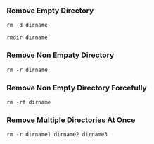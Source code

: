 ### Remove Empty Directory

```
rm -d dirname

rmdir dirname
```

### Remove Non Empaty Directory

```
rm -r dirname
```

### Remove Non Empty Directory Forcefully

```
rm -rf dirname
```

### Remove Multiple Directories At Once

```
rm -r dirname1 dirname2 dirname3
```